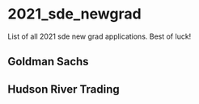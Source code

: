 # 2021_sde_newgrad
List of all 2021 sde new grad applications. Best of luck!

## Goldman Sachs

## Hudson River Trading
